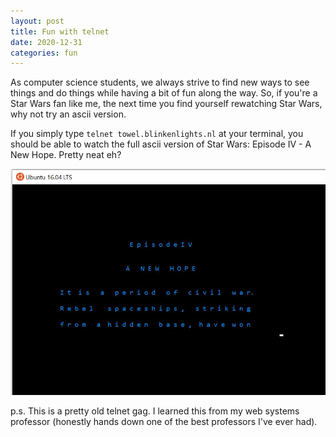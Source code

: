 ```yaml
---
layout: post
title: Fun with telnet
date: 2020-12-31 
categories: fun
---
```


As computer science students, we always strive to find new ways to see things and do things while having a bit of fun along the way.
So, if you're a Star Wars fan like me, the next time you find yourself rewatching Star Wars, why not try an ascii version.

If you simply type `telnet towel.blinkenlights.nl` at your terminal, you should be able to watch the full ascii version of 
Star Wars: Episode IV - A New Hope. Pretty neat eh?

![telnet Star Wars](/imgs/telnet_starwars.JPG)


p.s. This is a pretty old telnet gag. I learned this from my web systems professor (honestly hands down one of the best
professors I've ever had).